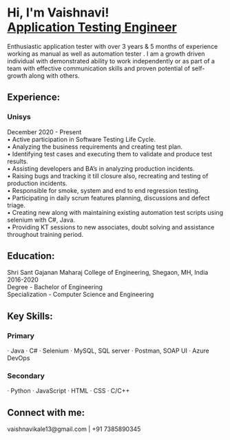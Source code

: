 <h1>Hi, I'm Vaishnavi! <br/><a href="https://github.com/vaishnavikale">Application Testing Engineer</a></h1>

Enthusiastic application tester with over 3 years & 5 months of experience working as manual as well as automation tester . I am a growth driven individual with demonstrated ability to work independently or as part of a team with effective communication skills and proven potential of self-growth along with others.

<h2>Experience: </h2>
<h3>Unisys</h3>
December 2020 - Present</br>
•	Active participation in Software Testing Life Cycle.</br>
•	Analyzing the business requirements and creating test plan.</br>
•	Identifying test cases and executing them to validate and produce test results.</br>
•	Assisting developers and BA’s in analyzing production incidents.</br>
•	Raising bugs and tracking it till closure also, recreating and testing of production incidents.</br>
•	Responsible for smoke, system and end to end regression testing.</br>
•	Participating in daily scrum features planning, discussions and defect triage.</br>
•	Creating new along with maintaining existing automation test scripts using selenium with C#, Java.</br>
•	Providing KT sessions to new associates, doubt solving and assistance throughout training period.

<h2>Education: </h2>
Shri Sant Gajanan Maharaj College of Engineering, Shegaon, MH, India </br>
2016-2020</br>
Degree - Bachelor of Engineering</br>
Specialization - Computer Science and Engineering
 
<h2>Key Skills: </h2>
<h3>Primary</h3>
·	Java 
·	C#
·	Selenium
·	MySQL, SQL server
·	Postman, SOAP UI
·	Azure DevOps	
<h3>Secondary</h3>
·	Python
·	JavaScript 
·	HTML
·	CSS
·	C/C++

<h2> Connect with me:</h2>
vaishnavikale13@gmail.com | +91 7385890345
